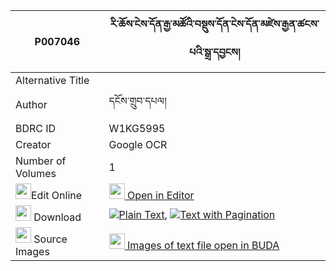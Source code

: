 |P007046|རི་ཆོས་ངེས་དོན་རྒྱ་མཚོའི་བསྡུས་དོན་ངེས་དོན་མཛེས་རྒྱན་ཚངས་པའི་སྒྲ་དབྱངས། 
| --- | --- 
|Alternative Title |
|Author| དངོས་གྲུབ་དཔལ།
|BDRC ID | W1KG5995
|Creator | Google OCR
|Number of Volumes| 1
|<img width="25" src="https://img.icons8.com/color/25/000000/edit-property.png">Edit Online| [<img width="25" src="https://avatars.githubusercontent.com/u/45091458?s=200&v=4"> Open in Editor](http://editor.openpecha.org/P007046)
|<img width="25" src="https://img.icons8.com/fluent/48/000000/download-2.png"/>  Download | [![](https://img.icons8.com/color/20/000000/txt.png)Plain Text](https://github.com/Openpecha/P007046/releases/download/v1/ri_cho_ngedon_gyatso_i_dudon_n_plain_P007046.zip), [![](https://img.icons8.com/color/20/000000/txt.png)Text with Pagination](https://github.com/Openpecha/P007046/releases/download/v1/ri_cho_ngedon_gyatso_i_dudon_n_pages_P007046.zip)
|<img width="25" src="https://img.icons8.com/plasticine/100/000000/pictures-folder.png"/>  Source Images | [<img width="25" src="https://library.bdrc.io/icons/BUDA-small.svg"> Images of text file open in BUDA](https://library.bdrc.io/show/bdr:W1KG5995)